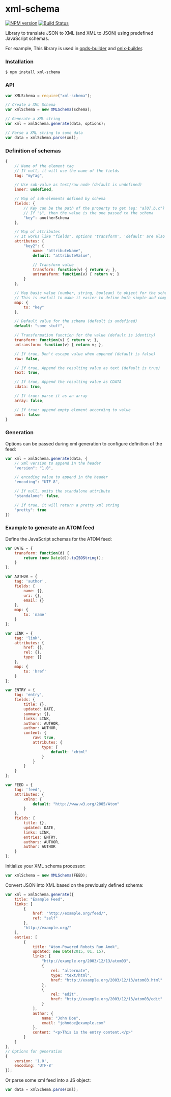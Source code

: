 # xml-schema

[![NPM version](https://badge.fury.io/js/xml-schema.svg)](http://badge.fury.io/js/xml-schema)
[![Build Status](https://travis-ci.org/SamyPesse/xml-schema.png?branch=master)](https://travis-ci.org/SamyPesse/xml-schema)

Library to translate JSON to XML (and XML to JSON) using predefined JavaScript schemas.

For example, This library is used in [opds-builder](https://github.com/GitbookIO/opds-builder) and [onix-builder](https://github.com/GitbookIO/onix-builder).

### Installation

```
$ npm install xml-schema
```

### API

```js
var XMLSchema = require("xml-schema");

// Create a XML Schema
var xmlSchema = new XMLSchema(schema);

// Generate a XML string
var xml = xmlSchema.generate(data, options);

// Parse a XML string to some data
var data = xmlSchema.parse(xml);
```

### Definition of schemas

```js
{
    // Name of the element tag
    // If null, it will use the name of the fields
    tag: "myTag",

    // Use sub-value as text/raw node (default is undefined)
    inner: undefined,

    // Map of sub-elements defined by schema
    fields: {
        // Key can be the path of the property to get (eg: "a[0].b.c")
        // If "$", then the value is the one passed to the schema
        "key": anotherSchema
    },

    // Map of attributes
    // It works like "fields", options 'transform', 'default' are also available
    attributes: {
        "key2": {
            name: "attributeName",
            default: "attributeValue",

            // Transform value
            transform: function(v) { return v; },
            untransform: function(v) { return v; }
        }
    },

    // Map basic value (number, string, boolean) to object for the schema
    // This is usefull to make it easier to define both simple and complex data set
    map: {
        to: "key"
    },

    // Default value for the schema (default is undefined)
    default: "some stuff",

    // Transformation function for the value (default is identity)
    transform: function(v) { return v; },
    untransform: function(v) { return v; },

    // If true, Don't escape value when appened (default is false)
    raw: false,

    // If true, Append the resulting value as text (default is true)
    text: true,

    // If true, Append the resulting value as CDATA
    cdata: true,

    // If true: parse it as an array
    array: false,

    // If true: append empty element according to value
    bool: false
}
```

### Generation

Options can be passed during xml generation to configure definition of the feed:

```js
var xml = xmlSchema.generate(data, {
    // xml version to append in the header
    "version": "1.0",

    // encoding value to append in the header
    "encoding": "UTF-8",

    // If null, omits the standalone attribute
    "standalone": false,

    // If true, it will return a pretty xml string
    "pretty": true
})
```

### Example to generate an ATOM feed

Define the JavaScript schemas for the ATOM feed:

```js
var DATE = {
    transform: function(d) {
        return (new Date(d)).toISOString();
    }
};

var AUTHOR = {
    tag: 'author',
    fields: {
        name: {},
        uri: {},
        email: {}
    },
    map: {
        to: 'name'
    }
};

var LINK = {
    tag: 'link',
    attributes: {
        href: {},
        rel: {},
        type: {}
    },
    map: {
        to: 'href'
    }
};

var ENTRY = {
    tag: 'entry',
    fields: {
        title: {},
        updated: DATE,
        summary: {},
        links: LINK,
        authors: AUTHOR,
        author: AUTHOR,
        content: {
            raw: true,
            attributes: {
                type: {
                    default: "xhtml"
                }
            }
        }
    }
};

var FEED = {
    tag: 'feed',
    attributes: {
        xmlns: {
            default: "http://www.w3.org/2005/Atom"
        }
    },
    fields: {
        title: {},
        updated: DATE,
        links: LINK,
        entries: ENTRY,
        authors: AUTHOR,
        author: AUTHOR
    }
};
```

Initialize your XML schema processor:

```js
var xmlSchema = new XMLSchema(FEED);
```

Convert JSON into XML based on the previously defined schema:

```js
var xml = xmlSchema.generate({
    title: "Example Feed",
    links: [
        {
            href: "http://example.org/feed/",
            ref: "self"
        },
        "http://example.org/"
    ],
    entries: [
        {
            title: "Atom-Powered Robots Run Amok",
            updated: new Date(2015, 01, 15),
            links: [
                "http://example.org/2003/12/13/atom03",
                {
                    rel: "alternate",
                    type: "text/html",
                    href: "http://example.org/2003/12/13/atom03.html"
                },
                {
                    rel: "edit",
                    href: "http://example.org/2003/12/13/atom03/edit"
                }
            ],
            author: {
                name: "John Doe",
                email: "johndoe@example.com"
            },
            content: "<p>This is the entry content.</p>"
        }
    ]
},
// Options for generation
{
    version: '1.0',
    encoding: 'UTF-8'
});
```

Or parse some xml feed into a JS object:

```js
var data = xmlSchema.parse(xml);
```
